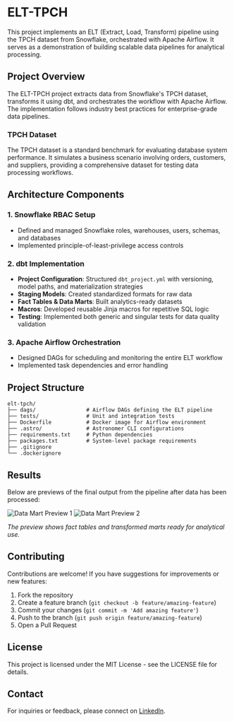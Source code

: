 # ELT-TPCH

This project implements an ELT (Extract, Load, Transform) pipeline using the TPCH dataset from Snowflake, orchestrated with Apache Airflow. It serves as a demonstration of building scalable data pipelines for analytical processing.

## Project Overview

The ELT-TPCH project extracts data from Snowflake's TPCH dataset, transforms it using dbt, and orchestrates the workflow with Apache Airflow. The implementation follows industry best practices for enterprise-grade data pipelines.

### TPCH Dataset

The TPCH dataset is a standard benchmark for evaluating database system performance. It simulates a business scenario involving orders, customers, and suppliers, providing a comprehensive dataset for testing data processing workflows.

## Architecture Components

### 1. Snowflake RBAC Setup
- Defined and managed Snowflake roles, warehouses, users, schemas, and databases
- Implemented principle-of-least-privilege access controls

### 2. dbt Implementation
- **Project Configuration**: Structured `dbt_project.yml` with versioning, model paths, and materialization strategies
- **Staging Models**: Created standardized formats for raw data
- **Fact Tables & Data Marts**: Built analytics-ready datasets
- **Macros**: Developed reusable Jinja macros for repetitive SQL logic
- **Testing**: Implemented both generic and singular tests for data quality validation

### 3. Apache Airflow Orchestration
- Designed DAGs for scheduling and monitoring the entire ELT workflow
- Implemented task dependencies and error handling

## Project Structure

```
elt-tpch/
├── dags/                # Airflow DAGs defining the ELT pipeline
├── tests/               # Unit and integration tests
├── Dockerfile           # Docker image for Airflow environment
├── .astro/              # Astronomer CLI configurations
├── requirements.txt     # Python dependencies
├── packages.txt         # System-level package requirements
├── .gitignore
└── .dockerignore
```

## Results

Below are previews of the final output from the pipeline after data has been processed:

![Data Mart Preview 1](/images/Screenshot%202025-04-18%20at%2010.59.58%20PM.png)
![Data Mart Preview 2](/images/Screenshot%202025-04-18%20at%2011.02.09%20PM.png)

*The preview shows fact tables and transformed marts ready for analytical use.*

## Contributing

Contributions are welcome! If you have suggestions for improvements or new features:

1. Fork the repository
2. Create a feature branch (`git checkout -b feature/amazing-feature`)
3. Commit your changes (`git commit -m 'Add amazing feature'`)
4. Push to the branch (`git push origin feature/amazing-feature`)
5. Open a Pull Request

## License

This project is licensed under the MIT License - see the LICENSE file for details.

## Contact

For inquiries or feedback, please connect on [LinkedIn](https://linkedin.com/in/yourusername).